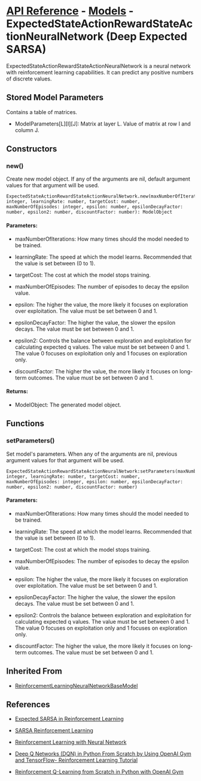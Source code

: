 # [API Reference](../../API.md) - [Models](../Models.md) - ExpectedStateActionRewardStateActionNeuralNetwork (Deep Expected SARSA)

ExpectedStateActionRewardStateActionNeuralNetwork is a neural network with reinforcement learning capabilities. It can predict any positive numbers of discrete values.

## Stored Model Parameters

Contains a table of matrices.  

* ModelParameters[L][I][J]: Matrix at layer L. Value of matrix at row I and column J.

## Constructors

### new()

Create new model object. If any of the arguments are nil, default argument values for that argument will be used.

```
ExpectedStateActionRewardStateActionNeuralNetwork.new(maxNumberOfIterations: integer, learningRate: number, targetCost: number, maxNumberOfEpisodes: integer, epsilon: number, epsilonDecayFactor: number, epsilon2: number, discountFactor: number): ModelObject
```

#### Parameters:

* maxNumberOfIterations: How many times should the model needed to be trained.

* learningRate: The speed at which the model learns. Recommended that the value is set between (0 to 1).

* targetCost: The cost at which the model stops training.

* maxNumberOfEpisodes: The number of episodes to decay the epsilon value.

* epsilon: The higher the value, the more likely it focuses on exploration over exploitation. The value must be set between 0 and 1.

* epsilonDecayFactor: The higher the value, the slower the epsilon decays. The value must be set between 0 and 1.

* epsilon2: Controls the balance between exploration and exploitation for calculating expected q values. The value must be set between 0 and 1. The value 0 focuses on exploitation only and 1 focuses on exploration only.

* discountFactor: The higher the value, the more likely it focuses on long-term outcomes. The value must be set between 0 and 1.

#### Returns:

* ModelObject: The generated model object.

## Functions

### setParameters()

Set model's parameters. When any of the arguments are nil, previous argument values for that argument will be used.

```
ExpectedStateActionRewardStateActionNeuralNetwork:setParameters(maxNumberOfIterations: integer, learningRate: number, targetCost: number, maxNumberOfEpisodes: integer, epsilon: number, epsilonDecayFactor: number, epsilon2: number, discountFactor: number)
```

#### Parameters:

* maxNumberOfIterations: How many times should the model needed to be trained.

* learningRate: The speed at which the model learns. Recommended that the value is set between (0 to 1).

* targetCost: The cost at which the model stops training.

* maxNumberOfEpisodes: The number of episodes to decay the epsilon value.

* epsilon: The higher the value, the more likely it focuses on exploration over exploitation. The value must be set between 0 and 1.

* epsilonDecayFactor: The higher the value, the slower the epsilon decays. The value must be set between 0 and 1.

* epsilon2: Controls the balance between exploration and exploitation for calculating expected q values. The value must be set between 0 and 1. The value 0 focuses on exploitation only and 1 focuses on exploration only.

* discountFactor: The higher the value, the more likely it focuses on long-term outcomes. The value must be set between 0 and 1.

## Inherited From

* [ReinforcementLearningNeuralNetworkBaseModel](ReinforcementLearningNeuralNetworkBaseModel.md)

## References

* [Expected SARSA in Reinforcement Learning](https://www.geeksforgeeks.org/expected-sarsa-in-reinforcement-learning/)

* [SARSA Reinforcement Learning](https://www.geeksforgeeks.org/sarsa-reinforcement-learning/)

* [Reinforcement Learning with Neural Network](https://www.baeldung.com/cs/reinforcement-learning-neural-network)

* [Deep Q Networks (DQN) in Python From Scratch by Using OpenAI Gym and TensorFlow- Reinforcement Learning Tutorial](https://aleksandarhaber.com/deep-q-networks-dqn-in-python-from-scratch-by-using-openai-gym-and-tensorflow-reinforcement-learning-tutorial/)

* [Reinforcement Q-Learning from Scratch in Python with OpenAI Gym](https://www.learndatasci.com/tutorials/reinforcement-q-learning-scratch-python-openai-gym/)
